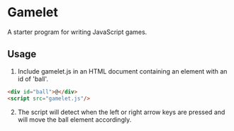 # Gamelet

A starter program for writing JavaScript games.

## Usage

1. Include gamelet.js in an HTML document containing an element with an id of 'ball'.

```html
<div id="ball">@</div>
<script src="gamelet.js"/>
```

2. The script will detect when the left or right arrow keys are pressed and will move the ball element accordingly.
